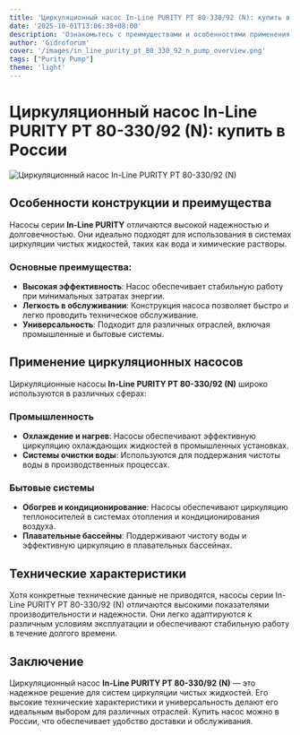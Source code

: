 ```yaml
---
title: 'Циркуляционный насос In-Line PURITY PT 80-330/92 (N): купить в России'
date: '2025-10-01T13:06:38+08:00'
description: 'Ознакомьтесь с преимуществами и особенностями применения циркуляционного насоса In-Line PURITY PT 80-330/92 (N). Купить в России.'
author: 'Gidroforum'
cover: '/images/in_line_purity_pt_80_330_92_n_pump_overview.png'
tags: ["Purity Pump"]
theme: 'light'
---
```


# Циркуляционный насос In-Line PURITY PT 80-330/92 (N): купить в России

![Циркуляционный насос In-Line PURITY PT 80-330/92 (N)](/images/in_line_purity_pt_80_330_92_n_pump_overview.png)

## Особенности конструкции и преимущества

Насосы серии **In-Line PURITY** отличаются высокой надежностью и долговечностью. Они идеально подходят для использования в системах циркуляции чистых жидкостей, таких как вода и химические растворы.

### Основные преимущества:

- **Высокая эффективность**: Насос обеспечивает стабильную работу при минимальных затратах энергии.
- **Легкость в обслуживании**: Конструкция насоса позволяет быстро и легко проводить техническое обслуживание.
- **Универсальность**: Подходит для различных отраслей, включая промышленные и бытовые системы.

## Применение циркуляционных насосов

Циркуляционные насосы **In-Line PURITY PT 80-330/92 (N)** широко используются в различных сферах:

### Промышленность
- **Охлаждение и нагрев**: Насосы обеспечивают эффективную циркуляцию охлаждающих жидкостей в промышленных установках.
- **Системы очистки воды**: Используются для поддержания чистоты воды в производственных процессах.

### Бытовые системы
- **Обогрев и кондиционирование**: Насосы обеспечивают циркуляцию теплоносителей в системах отопления и кондиционирования воздуха.
- **Плавательные бассейны**: Поддерживают чистоту воды и эффективную циркуляцию в плавательных бассейнах.

## Технические характеристики

Хотя конкретные технические данные не приводятся, насосы серии In-Line PURITY PT 80-330/92 (N) отличаются высокими показателями производительности и надежности. Они легко адаптируются к различным условиям эксплуатации и обеспечивают стабильную работу в течение долгого времени.

## Заключение

Циркуляционный насос **In-Line PURITY PT 80-330/92 (N)** — это надежное решение для систем циркуляции чистых жидкостей. Его высокие технические характеристики и универсальность делают его идеальным выбором для различных отраслей. Купить насос можно в России, что обеспечивает удобство доставки и обслуживания.

```
